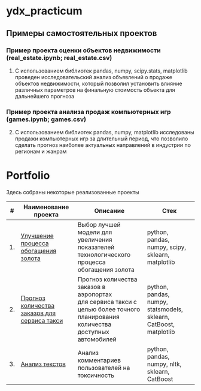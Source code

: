 # ydx_practicum

## Примеры самостоятельных проектов

### Пример проекта оценки объектов недвижимости (real_estate.ipynb; real_estate.csv)

1. С использованием библиотек pandas, numpy, scipy.stats, matplotlib проведен
исследовательский анализ объявлений о продаже объектов недвижимости, который позволил
установить влияние различных параметров на финальную стоимость объекта для
дальнейшего прогноза

### Пример проекта анализа продаж компьютерных игр (games.ipynb; games.csv)

2. С использованием библиотек pandas, numpy, matplotlib исследованы продажи
компьютерных игр за длительный период, что позволило сделать прогноз наиболее
актуальных направлений в индустрии по регионам и жанрам


# Portfolio

Здесь собраны некоторые реализованные проекты

| #    | Наименование проекта                | Описание                                                     | Стек                                                         |
| ---- | ------------------------------------------------------------ | ------------------------------------------------------------ | ------------------------------------------------------------ |
| 1.   | [Улучшение процесса обогащения золота](https://github.com/aq2003/Portfolio/tree/main/Gold%20Recovery) | Выбор лучшей модели для увеличения <br/>показателей технологического процесса <br/>обогащения золота | python, pandas, numpy, scipy, sklearn, matplotlib       |
| 2.   | [Прогноз количества заказов для сервиса такси](https://github.com/aq2003/Portfolio/tree/main/Taxi%20Service) | Прогноз количества заказов в аэропортах <br/>для сервиса такси с целью более точного планирования количества доступных <br/>автомобилей | python, pandas, numpy, statsmodels, sklearn, CatBoost, matplotlib |
| 3.   | [Анализ текстов](https://github.com/aq2003/Portfolio/tree/main/Analyzing%20Texts) | Анализ комментариев пользователей на токсичность             | python, pandas, numpy, nltk, sklearn, CatBoost |

